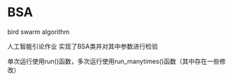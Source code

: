 # BSA
bird swarm algorithm

人工智能引论作业
实现了BSA类并对其中参数进行检验

单次运行使用run()函数，多次运行使用run_manytimes()函数（其中存在一些修改）
